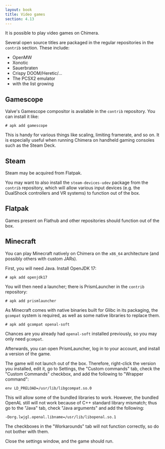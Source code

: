 ```yaml
---
layout: book
title: Video games
section: 4.13
---
```


It is possible to play video games on Chimera.

Several open source titles are packaged in the regular repositories in
the `contrib` section. These include:

* OpenMW
* Xonotic
* Sauerbraten
* Crispy DOOM/Heretic/...
* The PCSX2 emulator
* with the list growing

## Gamescope

Valve's Gamescope compositor is available in the `contrib` repository.
You can install it like:

```
# apk add gamescope
```

This is handy for various things like scaling, limiting framerate, and so
on. It is especially useful when running Chimera on handheld gaming consoles
such as the Steam Deck.

## Steam

Steam may be acquired from Flatpak.

You may want to also install the `steam-devices-udev` package from the
`contrib` repository, which will allow various input devices (e.g.
the DualShock controllers and VR systems) to function out of the box.

## Flatpak

Games present on Flathub and other repositories should function out of
the box.

## Minecraft

You can play Minecraft natively on Chimera on the `x86_64` architecture
(and possibly others with custom JARs).

First, you will need Java. Install OpenJDK 17:

```
# apk add openjdk17
```

You will then need a launcher; there is PrismLauncher in the `contrib`
repository:

```
# apk add prismlauncher
```

As Minecraft comes with native binaries built for Glibc in its packaging,
the `gcompat` system is required, as well as some native libraries to
replace them.

```
# apk add gcompat openal-soft
```

Chances are you already had `openal-soft` installed previously, so you may
only need `gcompat`.

Afterwards, you can open PrismLauncher, log in to your account, and install
a version of the game.

The game will not launch out of the box. Therefore, right-click the version
you installed, edit it, go to Settings, the "Custom commands" tab, check the
"Custom Commands" checkbox, and add the following to "Wrapper command":

```
env LD_PRELOAD=/usr/lib/libgcompat.so.0
```

This will allow some of the bundled libraries to work. However, the bundled
OpenAL still will not work because of C++ standard library mismatch; thus
go to the "Java" tab, check "Java arguments" and add the following:

```
-Dorg.lwjgl.openal.libname=/usr/lib/libopenal.so.1
```

The checkboxes in the "Workarounds" tab will not function correctly, so
do not bother with them.

Close the settings window, and the game should run.
